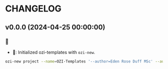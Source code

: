 # CHANGELOG

## v0.0.0 (2024-04-25 00:00:00)

### :construction_worker:

* :construction_worker:: Initialized ozi-templates with ``ozi-new``.

```sh
ozi-new project --name=OZI-Templates '--author=Eden Rose Duff MSc' --author-email=help@oziproject.dev '--summary=OZI Project package templates.' --home-page=https://oziproject.dev '--license=Public Domain' --keywords=ozi,meson,packaging,templates --license-expression=CC0-1.0 .
```